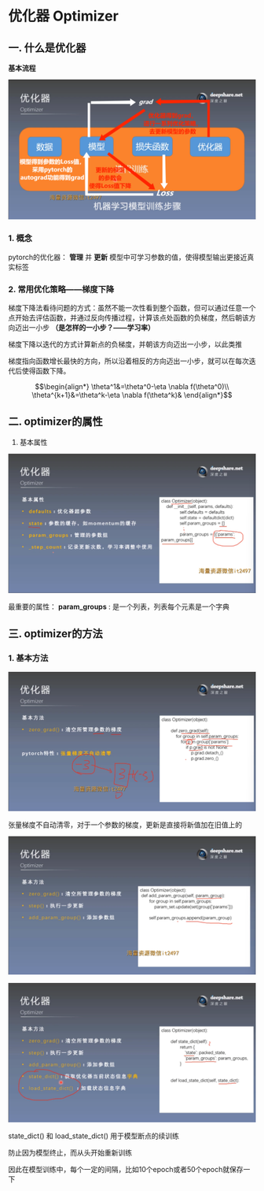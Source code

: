 # 优化器 Optimizer
## 一. 什么是优化器
**基本流程**

![1](docs/ai-self-learning-main/从python开始的ai学习/深度学习%20pytorch/16.%20优化器optimizer（1）概念/pcs/1.png)

### 1. 概念
pytorch的优化器： **管理** 并 **更新** 模型中可学习参数的值，使得模型输出更接近真实标签

### 2. 常用优化策略——梯度下降
梯度下降法看待问题的方式：虽然不能一次性看到整个函数，但可以通过任意一个点开始去评估函数，并通过反向传播过程，计算该点处函数的负梯度，然后朝该方向迈出一小步 **（是怎样的一小步？——学习率）**

梯度下降以迭代的方式计算新点的负梯度，并朝该方向迈出一小步，以此类推

梯度指向函数增长最快的方向，所以沿着相反的方向迈出一小步，就可以在每次迭代后使得函数下降。
```math
\begin{align*}
\theta^1&=\theta^0-\eta \nabla f(\theta^0)\\
\theta^{k+1}&=\theta^k-\eta \nabla f(\theta^k)&
\end{align*}
```

## 二. optimizer的属性
1. 基本属性

![2](docs/ai-self-learning-main/从python开始的ai学习/深度学习%20pytorch/16.%20优化器optimizer（1）概念/pcs/2.png "2")

最重要的属性： **param_groups** : 是一个列表，列表每个元素是一个字典

## 三. optimizer的方法
### 1. 基本方法
![3](docs/ai-self-learning-main/从python开始的ai学习/深度学习%20pytorch/16.%20优化器optimizer（1）概念/pcs/3.png "3")

张量梯度不自动清零，对于一个参数的梯度，更新是直接将新值加在旧值上的

![4](docs/ai-self-learning-main/从python开始的ai学习/深度学习%20pytorch/16.%20优化器optimizer（1）概念/pcs/4.png "4")

![5](docs/ai-self-learning-main/从python开始的ai学习/深度学习%20pytorch/16.%20优化器optimizer（1）概念/pcs/5.png "5")

state_dict() 和 load_state_dict() 用于模型断点的续训练

防止因为模型终止，而从头开始重新训练

因此在模型训练中，每个一定的间隔，比如10个epoch或者50个epoch就保存一下
